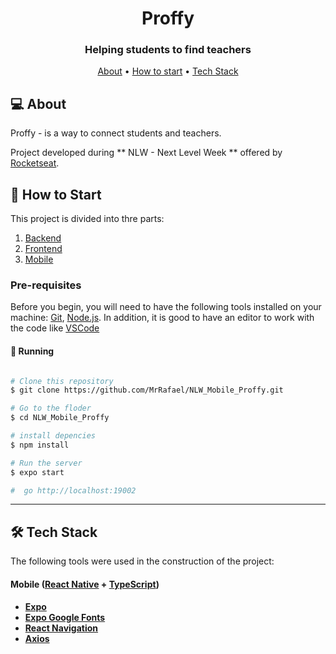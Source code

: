 

<h1 align="center">
    Proffy 
</h1>

<h3 align="center">
    Helping students to find teachers
</h3>

<p align="center">
 <a href="#about">About</a> •
 <a href="#how-to-start">How to start</a> • 
 <a href="#tech-stack">Tech Stack</a>
</p>


<h2 id="about"> 💻 About </h2>

Proffy - is a way to connect students and teachers.

Project developed during ** NLW - Next Level Week ** offered by [Rocketseat](https://blog.rocketseat.com.br/).

<h2 id="how-to-start"> 🚀 How to Start </h2>

This project is divided into thre parts:
1. [Backend](https://github.com/MrRafael/NLW_BackEnd_Proffy)
2. [Frontend](https://github.com/MrRafael/NLW_FrontEnd_Proffy)
3. [Mobile](https://github.com/MrRafael/NLW_Mobile_Proffy)

### Pre-requisites

Before you begin, you will need to have the following tools installed on your machine:
[Git](https://git-scm.com), [Node.js](https://nodejs.org/en/).
In addition, it is good to have an editor to work with the code like [VSCode](https://code.visualstudio.com/)

#### 🎲 Running

```bash

# Clone this repository
$ git clone https://github.com/MrRafael/NLW_Mobile_Proffy.git

# Go to the floder
$ cd NLW_Mobile_Proffy

# install depencies
$ npm install

# Run the server
$ expo start

#  go http://localhost:19002 

```
---

<h2 id="tech-stack"> 🛠 Tech Stack </h2>

The following tools were used in the construction of the project:

#### [](https://github.com/tgmarinho/Ecoleta#mobile-react-native--typescript)**Mobile**  ([React Native](http://www.reactnative.com/)  +  [TypeScript](https://www.typescriptlang.org/))

-   **[Expo](https://expo.io/)**
-   **[Expo Google Fonts](https://github.com/expo/google-fonts)**
-   **[React Navigation](https://reactnavigation.org/)**
-   **[Axios](https://github.com/axios/axios)**

